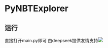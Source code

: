 # PyNBTExplorer
## 运行
直接打开main.py即可
由deepseek提供友情支持![](https://s21.ax1x.com/2025/07/16/pV1qhNV.webp)
